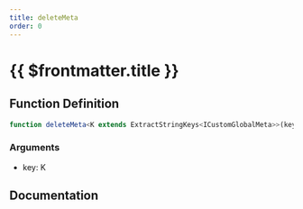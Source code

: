 ```yaml
---
title: deleteMeta
order: 0
---
```


# {{ $frontmatter.title }}

## Function Definition

```ts
function deleteMeta<K extends ExtractStringKeys<ICustomGlobalMeta>>(key: K): void;
```

### Arguments

* key: K

## Documentation

<!--@include: ./parts/deleteMeta.md-->
